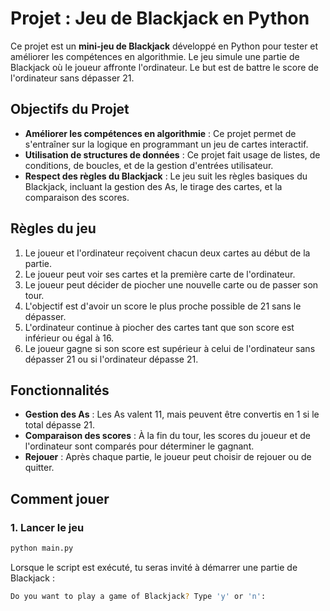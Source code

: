 # Projet : Jeu de Blackjack en Python

Ce projet est un **mini-jeu de Blackjack** développé en Python pour tester et améliorer les compétences en algorithmie. Le jeu simule une partie de Blackjack où le joueur affronte l'ordinateur. Le but est de battre le score de l'ordinateur sans dépasser 21.

## Objectifs du Projet

- **Améliorer les compétences en algorithmie** : Ce projet permet de s'entraîner sur la logique en programmant un jeu de cartes interactif.
- **Utilisation de structures de données** : Ce projet fait usage de listes, de conditions, de boucles, et de la gestion d'entrées utilisateur.
- **Respect des règles du Blackjack** : Le jeu suit les règles basiques du Blackjack, incluant la gestion des As, le tirage des cartes, et la comparaison des scores.

## Règles du jeu

1. Le joueur et l'ordinateur reçoivent chacun deux cartes au début de la partie.
2. Le joueur peut voir ses cartes et la première carte de l'ordinateur.
3. Le joueur peut décider de piocher une nouvelle carte ou de passer son tour.
4. L'objectif est d'avoir un score le plus proche possible de 21 sans le dépasser.
5. L'ordinateur continue à piocher des cartes tant que son score est inférieur ou égal à 16.
6. Le joueur gagne si son score est supérieur à celui de l'ordinateur sans dépasser 21 ou si l'ordinateur dépasse 21.

## Fonctionnalités

- **Gestion des As** : Les As valent 11, mais peuvent être convertis en 1 si le total dépasse 21.
- **Comparaison des scores** : À la fin du tour, les scores du joueur et de l'ordinateur sont comparés pour déterminer le gagnant.
- **Rejouer** : Après chaque partie, le joueur peut choisir de rejouer ou de quitter.

## Comment jouer

### 1. Lancer le jeu

```bash
python main.py
```
Lorsque le script est exécuté, tu seras invité à démarrer une partie de Blackjack :

```bash
Do you want to play a game of Blackjack? Type 'y' or 'n':
